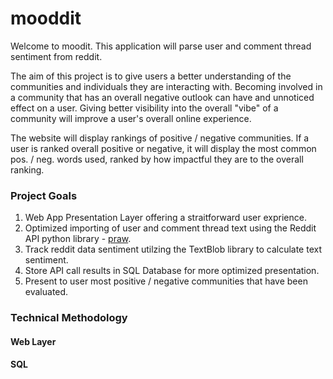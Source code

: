 # mooddit
Welcome to moodit. This application will parse user and comment thread sentiment from reddit.

The aim of this project is to give users a better understanding of the communities and individuals they are interacting with. Becoming involved in a community that has an overall negative outlook can have and unnoticed effect on a user. Giving better visibility into the overall "vibe" of a community will improve a user's overall online experience.

The website will display rankings of positive / negative communities. If a user is ranked overall positive or negative, it will display the most common pos. / neg. words used, ranked by how impactful they are to the overall ranking.

### Project Goals
1.  Web App Presentation Layer offering a straitforward user exprience.
2.  Optimized importing of user and comment thread text using the Reddit API python library - [praw](https://praw.readthedocs.io/en/stable/).
3.  Track reddit data sentiment utilzing the TextBlob library to calculate text sentiment.
4.  Store API call results in SQL Database for more optimized presentation.
5.  Present to user most positive / negative communities that have been evaluated.

### Technical Methodology



#### Web Layer

#### SQL



